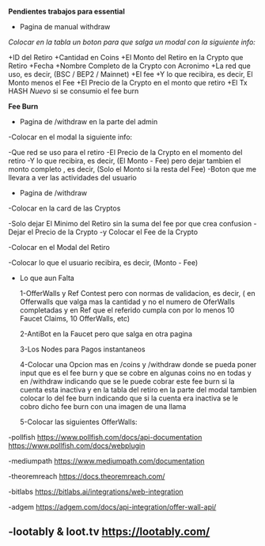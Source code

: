 **Pendientes trabajos para essential**

+ Pagina de manual withdraw 

*Colocar en la tabla un boton para que salga un modal con la siguiente info:*
   
   +ID del Retiro
   +Cantidad en Coins
   +El Monto del Retiro en la Crypto que Retiro
   +Fecha
   +Nombre Completo de la Crypto con Acronimo
   +La red que uso, es decir, (BSC / BEP2 / Mainnet)
   +El fee
   +Y lo que recibira, es decir, El Monto menos el Fee
   +El Precio de la Crypto en el monto que retiro
   +El Tx HASH
   *Nuevo* si se consumio el fee burn
   
**Fee Burn**



+ Pagina de /withdraw en la parte del admin

-Colocar en el modal la siguiente info:

   -Que red se uso para el retiro
   -El Precio de la Crypto en el momento del retiro
   -Y lo que recibira, es decir, (El Monto - Fee) pero dejar tambien el monto completo , es decir, (Solo el Monto si la resta del Fee)
   -Boton que me llevara a ver las actividades del usuario
   


+ Pagina de /withdraw

-Colocar en la card de las Cryptos

   -Solo dejar El Minimo del Retiro sin la suma del fee por que crea confusion
   -Dejar el Precio de la Crypto
   -y Colocar el Fee de la Crypto
   
-Colocar en el Modal del Retiro

   -Colocar lo que el usuario recibira, es decir, (Monto  - Fee)
   
   
+ Lo que aun Falta

   1-OfferWalls y Ref Contest pero con normas de validacion, es decir, ( en Offerwalls que valga mas la cantidad y no el numero de OferWalls completadas y en Ref que el referido cumpla con por lo menos 10 Faucet Claims, 10 OfferWalls, etc)
   
   2-AntiBot en la Faucet pero que salga en otra pagina
   
   3-Los Nodes para Pagos instantaneos
   
   4-Colocar una Opcion mas en /coins y /withdraw donde se pueda poner input que es el fee burn y que se cobre en algunas coins no en todas y en /withdraw indicando que se le puede cobrar este fee burn si la cuenta esta inactiva y en la tabla del retiro en la parte del modal tambien colocar lo del fee burn indicando que si la cuenta era inactiva se le cobro dicho fee burn con una imagen de una llama
   
   5-Colocar las siguientes OfferWalls:

-pollfish
https://www.pollfish.com/docs/api-documentation
https://www.pollfish.com/docs/webplugin

-mediumpath
https://www.mediumpath.com/documentation

-theoremreach
https://docs.theoremreach.com/

-bitlabs
https://bitlabs.ai/integrations/web-integration

-adgem
https://adgem.com/docs/api-integration/offer-wall-api/

-lootably & loot.tv
https://lootably.com/
----------------------------------------------------   
